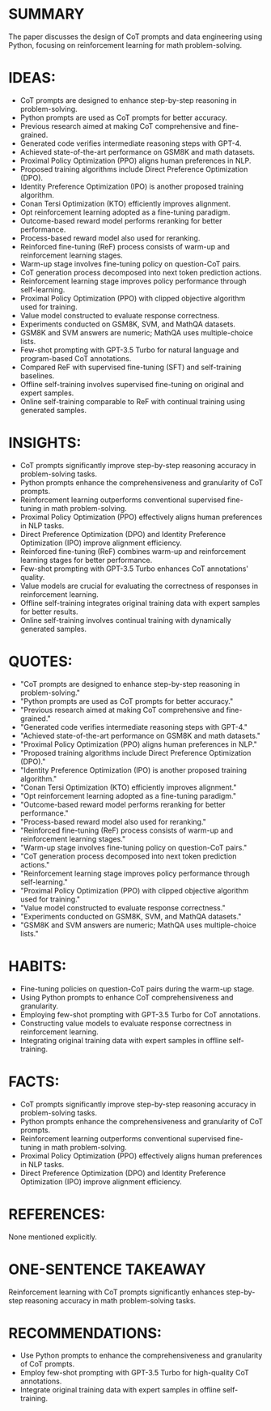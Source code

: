 # SUMMARY
The paper discusses the design of CoT prompts and data engineering using Python, focusing on reinforcement learning for math problem-solving.

# IDEAS:
- CoT prompts are designed to enhance step-by-step reasoning in problem-solving.
- Python prompts are used as CoT prompts for better accuracy.
- Previous research aimed at making CoT comprehensive and fine-grained.
- Generated code verifies intermediate reasoning steps with GPT-4.
- Achieved state-of-the-art performance on GSM8K and math datasets.
- Proximal Policy Optimization (PPO) aligns human preferences in NLP.
- Proposed training algorithms include Direct Preference Optimization (DPO).
- Identity Preference Optimization (IPO) is another proposed training algorithm.
- Conan Tersi Optimization (KTO) efficiently improves alignment.
- Opt reinforcement learning adopted as a fine-tuning paradigm.
- Outcome-based reward model performs reranking for better performance.
- Process-based reward model also used for reranking.
- Reinforced fine-tuning (ReF) process consists of warm-up and reinforcement learning stages.
- Warm-up stage involves fine-tuning policy on question-CoT pairs.
- CoT generation process decomposed into next token prediction actions.
- Reinforcement learning stage improves policy performance through self-learning.
- Proximal Policy Optimization (PPO) with clipped objective algorithm used for training.
- Value model constructed to evaluate response correctness.
- Experiments conducted on GSM8K, SVM, and MathQA datasets.
- GSM8K and SVM answers are numeric; MathQA uses multiple-choice lists.
- Few-shot prompting with GPT-3.5 Turbo for natural language and program-based CoT annotations.
- Compared ReF with supervised fine-tuning (SFT) and self-training baselines.
- Offline self-training involves supervised fine-tuning on original and expert samples.
- Online self-training comparable to ReF with continual training using generated samples.

# INSIGHTS:
- CoT prompts significantly improve step-by-step reasoning accuracy in problem-solving tasks.
- Python prompts enhance the comprehensiveness and granularity of CoT prompts.
- Reinforcement learning outperforms conventional supervised fine-tuning in math problem-solving.
- Proximal Policy Optimization (PPO) effectively aligns human preferences in NLP tasks.
- Direct Preference Optimization (DPO) and Identity Preference Optimization (IPO) improve alignment efficiency.
- Reinforced fine-tuning (ReF) combines warm-up and reinforcement learning stages for better performance.
- Few-shot prompting with GPT-3.5 Turbo enhances CoT annotations' quality.
- Value models are crucial for evaluating the correctness of responses in reinforcement learning.
- Offline self-training integrates original training data with expert samples for better results.
- Online self-training involves continual training with dynamically generated samples.

# QUOTES:
- "CoT prompts are designed to enhance step-by-step reasoning in problem-solving."
- "Python prompts are used as CoT prompts for better accuracy."
- "Previous research aimed at making CoT comprehensive and fine-grained."
- "Generated code verifies intermediate reasoning steps with GPT-4."
- "Achieved state-of-the-art performance on GSM8K and math datasets."
- "Proximal Policy Optimization (PPO) aligns human preferences in NLP."
- "Proposed training algorithms include Direct Preference Optimization (DPO)."
- "Identity Preference Optimization (IPO) is another proposed training algorithm."
- "Conan Tersi Optimization (KTO) efficiently improves alignment."
- "Opt reinforcement learning adopted as a fine-tuning paradigm."
- "Outcome-based reward model performs reranking for better performance."
- "Process-based reward model also used for reranking."
- "Reinforced fine-tuning (ReF) process consists of warm-up and reinforcement learning stages."
- "Warm-up stage involves fine-tuning policy on question-CoT pairs."
- "CoT generation process decomposed into next token prediction actions."
- "Reinforcement learning stage improves policy performance through self-learning."
- "Proximal Policy Optimization (PPO) with clipped objective algorithm used for training."
- "Value model constructed to evaluate response correctness."
- "Experiments conducted on GSM8K, SVM, and MathQA datasets."
- "GSM8K and SVM answers are numeric; MathQA uses multiple-choice lists."

# HABITS:
- Fine-tuning policies on question-CoT pairs during the warm-up stage.
- Using Python prompts to enhance CoT comprehensiveness and granularity.
- Employing few-shot prompting with GPT-3.5 Turbo for CoT annotations.
- Constructing value models to evaluate response correctness in reinforcement learning.
- Integrating original training data with expert samples in offline self-training.

# FACTS:
- CoT prompts significantly improve step-by-step reasoning accuracy in problem-solving tasks.
- Python prompts enhance the comprehensiveness and granularity of CoT prompts.
- Reinforcement learning outperforms conventional supervised fine-tuning in math problem-solving.
- Proximal Policy Optimization (PPO) effectively aligns human preferences in NLP tasks.
- Direct Preference Optimization (DPO) and Identity Preference Optimization (IPO) improve alignment efficiency.

# REFERENCES:
None mentioned explicitly.

# ONE-SENTENCE TAKEAWAY
Reinforcement learning with CoT prompts significantly enhances step-by-step reasoning accuracy in math problem-solving tasks.

# RECOMMENDATIONS:
- Use Python prompts to enhance the comprehensiveness and granularity of CoT prompts.
- Employ few-shot prompting with GPT-3.5 Turbo for high-quality CoT annotations.
- Integrate original training data with expert samples in offline self-training.
